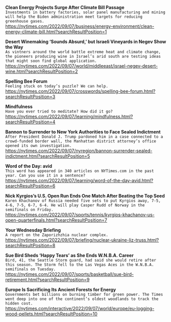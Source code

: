 **Clean Energy Projects Surge After Climate Bill Passage**\
`Investments in battery factories, solar panel manufacturing and mining will help the Biden administration meet targets for reducing greenhouse gases.`\
https://nytimes.com/2022/09/07/business/energy-environment/clean-energy-climate-bill.html?searchResultPosition=1

**Desert Winemaking ‘Sounds Absurd,’ but Israeli Vineyards in Negev Show the Way**\
`As vintners around the world battle extreme heat and climate change, the pioneers producing wine in Israel’s arid south are testing ideas that might soon find global application.`\
https://nytimes.com/2022/09/07/world/middleeast/israel-negev-desert-wine.html?searchResultPosition=2

**Spelling Bee Forum**\
`Feeling stuck on today’s puzzle? We can help.`\
https://nytimes.com/2022/09/07/crosswords/spelling-bee-forum.html?searchResultPosition=3

**Mindfulness**\
`Have you ever tried to meditate? How did it go?`\
https://nytimes.com/2022/09/07/learning/mindfulness.html?searchResultPosition=4

**Bannon to Surrender to New York Authorities to Face Sealed Indictment**\
`After President Donald J. Trump pardoned him in a case connected to a crowd-funded border wall, the Manhattan district attorney’s office opened its own investigation.`\
https://nytimes.com/2022/09/07/nyregion/bannon-surrender-sealed-indictment.html?searchResultPosition=5

**Word of the Day: avid**\
`This word has appeared in 340 articles on NYTimes.com in the past year. Can you use it in a sentence?`\
https://nytimes.com/2022/09/07/learning/word-of-the-day-avid.html?searchResultPosition=6

**Nick Kyrgios’s U.S. Open Run Ends One Match After Beating the Top Seed**\
`Karen Khachanov of Russia needed five sets to put Kyrgios away, 7-5, 4-6, 7-5, 6-7, 6-4. He will play Casper Rudd of Norway in the semifinals on Friday.`\
https://nytimes.com/2022/09/07/sports/tennis/kyrgios-khachanov-us-open-quarterfinals.html?searchResultPosition=7

**Your Wednesday Briefing**\
`A report on the Zaporizhzhia nuclear complex.`\
https://nytimes.com/2022/09/07/briefing/nuclear-ukraine-liz-truss.html?searchResultPosition=8

**Sue Bird Sheds ‘Happy Tears’ as She Ends W.N.B.A. Career**\
`Bird, 41, the Seattle Storm guard, had said she would retire after this season. The Storm fell to the Las Vegas Aces in the W.N.B.A. semifinals on Tuesday.`\
https://nytimes.com/2022/09/07/sports/basketball/sue-bird-retirement.html?searchResultPosition=9

**Europe Is Sacrificing Its Ancient Forests for Energy**\
`Governments bet billions on burning timber for green power. The Times went deep into one of the continent’s oldest woodlands to track the hidden cost.`\
https://nytimes.com/interactive/2022/09/07/world/europe/eu-logging-wood-pellets.html?searchResultPosition=10

